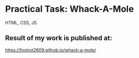 # Practical Task: Whack-A-Mole
HTML, CSS, JS

## Result of my work is published at:
https://foxtrot2609.github.io/whack-a-mole/
